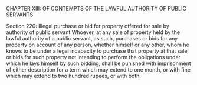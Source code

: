 CHAPTER XIII: OF CONTEMPTS OF THE LAWFUL AUTHORITY OF PUBLIC SERVANTS

Section 220: Illegal purchase or bid for property offered for sale by authority of public servant
Whoever, at any sale of property held by the lawful authority of a public servant, as such, purchases or bids for any property on account of any person, whether himself or any other, whom he knows to be under a legal incapacity to purchase that property at that sale, or bids for such property not intending to perform the obligations under which he lays himself by such bidding, shall be punished with imprisonment of either description for a term which may extend to one month, or with fine which may extend to two hundred rupees, or with both.


